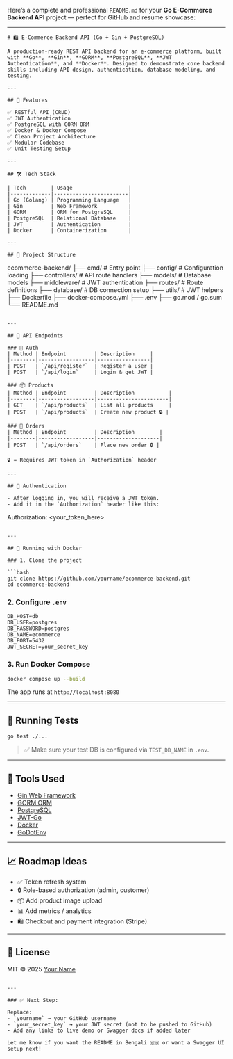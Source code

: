 Here’s a complete and professional `README.md` for your **Go E-Commerce Backend API** project — perfect for GitHub and resume showcase:

---

```
# 🛍️ E-Commerce Backend API (Go + Gin + PostgreSQL)

A production-ready REST API backend for an e-commerce platform, built with **Go**, **Gin**, **GORM**, **PostgreSQL**, **JWT Authentication**, and **Docker**. Designed to demonstrate core backend skills including API design, authentication, database modeling, and testing.

---

## 🚀 Features

✅ RESTful API (CRUD)  
✅ JWT Authentication  
✅ PostgreSQL with GORM ORM  
✅ Docker & Docker Compose  
✅ Clean Project Architecture  
✅ Modular Codebase  
✅ Unit Testing Setup  

---

## 🛠 Tech Stack

| Tech        | Usage                  |
|-------------|------------------------|
| Go (Golang) | Programming Language   |
| Gin         | Web Framework          |
| GORM        | ORM for PostgreSQL     |
| PostgreSQL  | Relational Database    |
| JWT         | Authentication         |
| Docker      | Containerization       |

---

## 📁 Project Structure

```

ecommerce-backend/
├── cmd/                # Entry point
├── config/             # Configuration loading
├── controllers/        # API route handlers
├── models/             # Database models
├── middleware/         # JWT authentication
├── routes/             # Route definitions
├── database/           # DB connection setup
├── utils/              # JWT helpers
├── Dockerfile
├── docker-compose.yml
├── .env
├── go.mod / go.sum
└── README.md

```

---

## 🧪 API Endpoints

### 👤 Auth
| Method | Endpoint         | Description     |
|--------|------------------|-----------------|
| POST   | `/api/register`  | Register a user |
| POST   | `/api/login`     | Login & get JWT |

### 📦 Products
| Method | Endpoint         | Description           |
|--------|------------------|-----------------------|
| GET    | `/api/products`  | List all products     |
| POST   | `/api/products`  | Create new product 🔒 |

### 🛒 Orders
| Method | Endpoint         | Description        |
|--------|------------------|--------------------|
| POST   | `/api/orders`    | Place new order 🔒 |

🔒 = Requires JWT token in `Authorization` header

---

## 🔐 Authentication

- After logging in, you will receive a JWT token.
- Add it in the `Authorization` header like this:
```

Authorization: \<your\_token\_here>

````

---

## 🐳 Running with Docker

### 1. Clone the project

```bash
git clone https://github.com/yourname/ecommerce-backend.git
cd ecommerce-backend
````

### 2. Configure `.env`

```env
DB_HOST=db
DB_USER=postgres
DB_PASSWORD=postgres
DB_NAME=ecommerce
DB_PORT=5432
JWT_SECRET=your_secret_key
```

### 3. Run Docker Compose

```bash
docker compose up --build
```

The app runs at `http://localhost:8080`

---

## 🧪 Running Tests

```bash
go test ./...
```

> ✅ Make sure your test DB is configured via `TEST_DB_NAME` in `.env`.

---

## 🧰 Tools Used

* [Gin Web Framework](https://github.com/gin-gonic/gin)
* [GORM ORM](https://gorm.io/)
* [PostgreSQL](https://www.postgresql.org/)
* [JWT-Go](https://github.com/golang-jwt/jwt)
* [Docker](https://www.docker.com/)
* [GoDotEnv](https://github.com/joho/godotenv)

---

## 📈 Roadmap Ideas

* ✅ Token refresh system
* 🔒 Role-based authorization (admin, customer)
* 📦 Add product image upload
* 📊 Add metrics / analytics
* 🛍️ Checkout and payment integration (Stripe)

---

## 📄 License

MIT © 2025 [Your Name](https://github.com/yourname)

```

---

### ✅ Next Step:

Replace:
- `yourname` → your GitHub username
- `your_secret_key` → your JWT secret (not to be pushed to GitHub)
- Add any links to live demo or Swagger docs if added later

Let me know if you want the README in Bengali 🇧🇩 or want a Swagger UI setup next!
```
